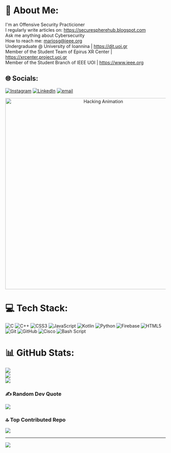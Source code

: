 # 💫 About Me:
I'm an Offensive Security Practicioner<br>I regularly write articles on: https://securespherehub.blogspot.com<br>Ask me anything about Cybersecurity<br>How to reach me: mariosg@ieee.org<br>Undergraduate @ University of Ioannina | https://dit.uoi.gr<br>Member of the Student Team of Epirus XR Center | https://xrcenter.project.uoi.gr<br>Member of the Student Branch of IEEE UOI | https://www.ieee.org<br>


## 🌐 Socials:
[![Instagram](https://img.shields.io/badge/Instagram-%23E4405F.svg?logo=Instagram&logoColor=white)](https://instagram.com/0day.sentinel) [![LinkedIn](https://img.shields.io/badge/LinkedIn-%230077B5.svg?logo=linkedin&logoColor=white)](https://linkedin.com/in/marios-grivas) [![email](https://img.shields.io/badge/Email-D14836?logo=gmail&logoColor=white)](mailto:mariosg@ieee.org) 

<p align="center">
  <img src="https://i.pinimg.com/736x/4e/75/c4/4e75c4ecf5e4d4ae3d49fab72a96d685.jpg" width="600" alt="Hacking Animation">
</p>

# 💻 Tech Stack:
![C](https://img.shields.io/badge/c-%2300599C.svg?style=for-the-badge&logo=c&logoColor=white) ![C++](https://img.shields.io/badge/c++-%2300599C.svg?style=for-the-badge&logo=c%2B%2B&logoColor=white) ![CSS3](https://img.shields.io/badge/css3-%231572B6.svg?style=for-the-badge&logo=css3&logoColor=white) ![JavaScript](https://img.shields.io/badge/javascript-%23323330.svg?style=for-the-badge&logo=javascript&logoColor=%23F7DF1E) ![Kotlin](https://img.shields.io/badge/kotlin-%237F52FF.svg?style=for-the-badge&logo=kotlin&logoColor=white) ![Python](https://img.shields.io/badge/python-3670A0?style=for-the-badge&logo=python&logoColor=ffdd54) ![Firebase](https://img.shields.io/badge/firebase-%23039BE5.svg?style=for-the-badge&logo=firebase) ![HTML5](https://img.shields.io/badge/html5-%23E34F26.svg?style=for-the-badge&logo=html5&logoColor=white) ![Git](https://img.shields.io/badge/git-%23F05033.svg?style=for-the-badge&logo=git&logoColor=white) ![GitHub](https://img.shields.io/badge/github-%23121011.svg?style=for-the-badge&logo=github&logoColor=white) ![Cisco](https://img.shields.io/badge/cisco-%23049fd9.svg?style=for-the-badge&logo=cisco&logoColor=black) ![Bash Script](https://img.shields.io/badge/bash_script-%23121011.svg?style=for-the-badge&logo=gnu-bash&logoColor=white)
# 📊 GitHub Stats:
![](https://github-readme-stats.vercel.app/api?username=Unf0undedOmn1s&theme=shadow_red&hide_border=false&include_all_commits=true&count_private=true)<br/>
![](https://nirzak-streak-stats.vercel.app/?user=Unf0undedOmn1s&theme=shadow_red&hide_border=false)<br/>
![](https://github-readme-stats.vercel.app/api/top-langs/?username=Unf0undedOmn1s&theme=shadow_red&hide_border=false&include_all_commits=true&count_private=true&layout=compact)

### ✍️ Random Dev Quote
![](https://quotes-github-readme.vercel.app/api?type=horizontal&theme=radical)

### 🔝 Top Contributed Repo
![](https://github-contributor-stats.vercel.app/api?username=Unf0undedOmn1s&limit=5&theme=shadow_red&combine_all_yearly_contributions=true)

---
[![](https://visitcount.itsvg.in/api?id=Unf0undedOmn1s&icon=0&color=4)](https://visitcount.itsvg.in)

<!-- Proudly created with GPRM ( https://gprm.itsvg.in ) -->
